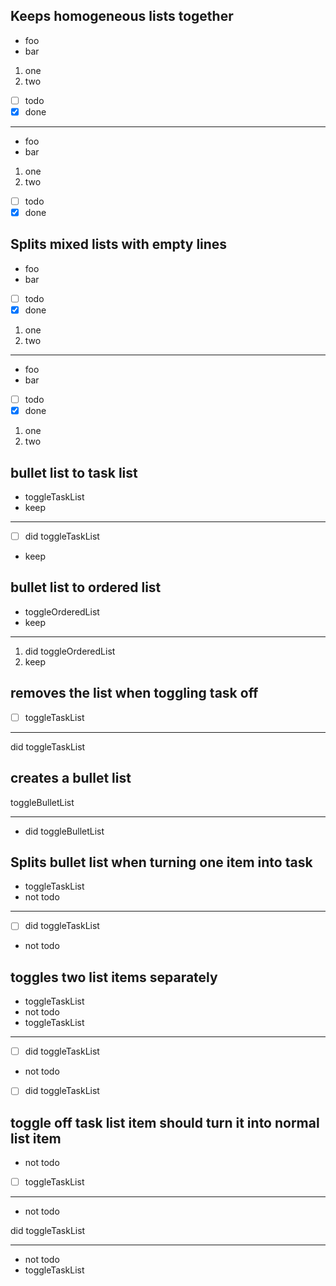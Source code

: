 ## Keeps homogeneous lists together 

* foo
* bar

1. one
2. two

* [ ] todo
* [x] done

---

* foo
* bar

1. one
2. two

* [ ] todo
* [x] done

## Splits mixed lists with empty lines

* foo
* bar
* [ ] todo
* [x] done
1. one
2. two

---

* foo
* bar

* [ ] todo
* [x] done

1. one
2. two

## bullet list to task list

* toggleTaskList
* keep

---

* [ ] did toggleTaskList

* keep

## bullet list to ordered list

* toggleOrderedList
* keep

---

1. did toggleOrderedList
2. keep


## removes the list when toggling task off

* [ ] toggleTaskList

---

did toggleTaskList

## creates a bullet list

toggleBulletList

---

* did toggleBulletList

## Splits bullet list when turning one item into task

* toggleTaskList
* not todo

---

* [ ] did toggleTaskList

* not todo

## toggles two list items separately

* toggleTaskList
* not todo
* toggleTaskList

---

* [ ] did toggleTaskList

* not todo

* [ ] did toggleTaskList

## toggle off task list item should turn it into normal list item

* not todo
* [ ] toggleTaskList

---

* not todo

did toggleTaskList

---

* not todo
* toggleTaskList

